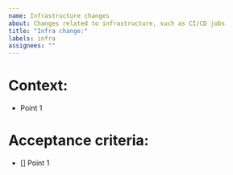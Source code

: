 ```yaml
---
name: Infrastructure changes
about: Changes related to infrastructure, such as CI/CD jobs
title: "Infra change:"
labels: infra
assignees: ""
---
```


# Context:

- Point 1

# Acceptance criteria:

- [] Point 1
